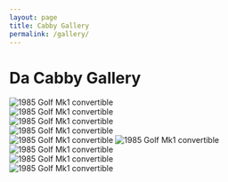 ```yaml
---
layout: page
title: Cabby Gallery
permalink: /gallery/
---
```

# Da Cabby Gallery

![1985 Golf Mk1 convertible](/assets/img/cab.jpg)
<br>
![1985 Golf Mk1 convertible](/assets/img/cabby-gallery-3.jpg)
<br>
![1985 Golf Mk1 convertible](/assets/img/cabby-gallery-2.jpg)
<br>
![1985 Golf Mk1 convertible](/assets/img/cabby-gallery-5.jpg)
<br>![1985 Golf Mk1 convertible](/assets/img/cabby-gallery-6.jpg)
![1985 Golf Mk1 convertible](/assets/img/cabby-gallery-7.jpg)
<br>
![1985 Golf Mk1 convertible](/assets/img/carbconversion-1.jpg)
<br>
![1985 Golf Mk1 convertible](/assets/img/cabbyinterior-1.jpg)
<br>
![1985 Golf Mk1 convertible](/assets/img/cabbyinterior-2.jpg)
